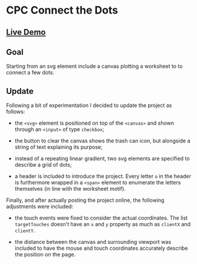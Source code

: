 # CPC Connect the Dots

## [Live Demo](https://codepen.io/borntofrappe/full/LYPWLMv)

## Goal

Starting from an svg element include a canvas plotting a worksheet to to connect a few dots.

## Update

Following a bit of experimentation I decided to update the project as follows:

- the `<svg>` element is positioned on top of the `<canvas>` and shown through an `<input>` of type `checkbox`;

- the button to clear the canvas shows the trash can icon, but alongside a string of text explaining its purpose;

- instead of a repeating linear gradient, two svg elements are specified to describe a grid of dots;

- a header is included to introduce the project. Every letter `o` in the header is furthermore wrapped in a `<span>` element to enumerate the letters themselves (in line with the worksheet motif).

Finally, and after actually posting the project online, the following adjustments were included:

- the touch events were fixed to consider the actual coordinates. The list `targetTouches` doesn't have an `x` and `y` property as much as `clientX` and `clientY`.

- the distance between the canvas and surrounding viewport was included to have the mouse and touch coordinates accurately describe the position on the page.